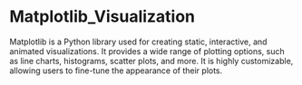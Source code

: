 # Matplotlib_Visualization
Matplotlib is a Python library used for creating static, interactive, and animated visualizations. It provides a wide range of plotting options, such as line charts, histograms, scatter plots, and more. It is highly customizable, allowing users to fine-tune the appearance of their plots.
